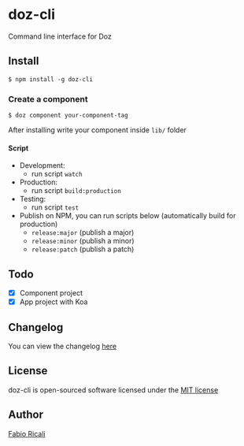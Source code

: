 # doz-cli
Command line interface for Doz

## Install
```
$ npm install -g doz-cli
```

### Create a component
```
$ doz component your-component-tag
```

After installing write your component inside `lib/` folder

#### Script
- Development:
    - run script `watch`
- Production:
    - run script `build:production`
- Testing:
    - run script `test`
- Publish on NPM, you can run scripts below (automatically build for production)
    - `release:major` (publish a major)
    - `release:minor` (publish a minor)
    - `release:patch` (publish a patch)

## Todo
 - [x] Component project
 - [x] App project with Koa

## Changelog
You can view the changelog <a target="_blank" href="https://github.com/dozjs/doz-cli/blob/master/CHANGELOG.md">here</a>

## License
doz-cli is open-sourced software licensed under the <a target="_blank" href="http://opensource.org/licenses/MIT">MIT license</a>

## Author
<a target="_blank" href="http://rica.li">Fabio Ricali</a>
